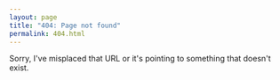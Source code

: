 ```yaml
---
layout: page
title: "404: Page not found"
permalink: 404.html
---
```


Sorry, I've misplaced that URL or it's pointing to something that doesn't exist. 
